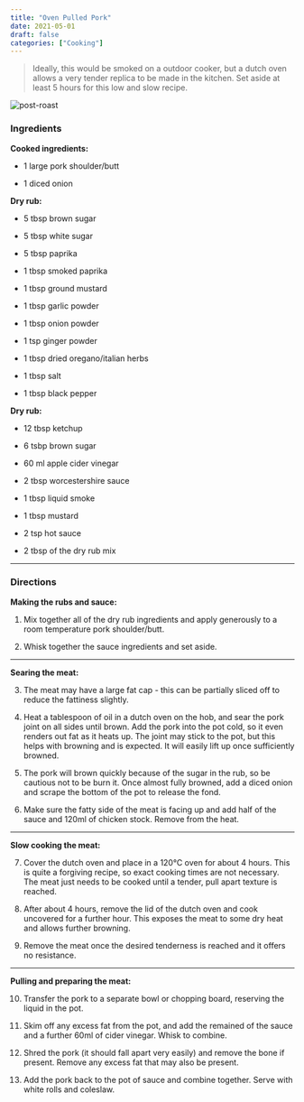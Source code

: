 ```yaml
---
title: "Oven Pulled Pork"
date: 2021-05-01
draft: false
categories: ["Cooking"]
---
```


> Ideally, this would be smoked on a outdoor cooker, but a dutch oven allows a very tender replica to be made in the kitchen. Set aside at least 5 hours for this low and slow recipe. 

![post-roast](/oven_pulled_pork.jpg)

### Ingredients

**Cooked ingredients:**
- 1 large pork shoulder/butt

- 1 diced onion

**Dry rub:**
- 5 tbsp brown sugar

- 5 tbsp white sugar

- 5 tbsp paprika

- 1 tbsp smoked paprika

- 1 tbsp ground mustard

- 1 tbsp garlic powder

- 1 tbsp onion powder

- 1 tsp ginger powder

- 1 tbsp dried oregano/italian herbs

- 1 tbsp salt

- 1 tbsp black pepper

**Dry rub:**
- 12 tbsp ketchup

- 6 tsbp brown sugar

- 60 ml apple cider vinegar

- 2 tbsp worcestershire sauce

- 1 tbsp liquid smoke

- 1 tbsp mustard

- 2 tsp hot sauce

- 2 tbsp of the dry rub mix
___

### Directions

**Making the rubs and sauce:**

1. Mix together all of the dry rub ingredients and apply generously to a room temperature pork shoulder/butt. 

2. Whisk together the sauce ingredients and set aside.

___

**Searing the meat:**

3. The meat may have a large fat cap - this can be partially sliced off to reduce the fattiness slightly. 

4. Heat a tablespoon of oil in a dutch oven on the hob, and sear the pork joint on all sides until brown. Add the pork into the pot cold, so it even renders out fat as it heats up. The joint may stick to the pot, but this helps with browning and is expected. It will easily lift up once sufficiently browned. 

5. The pork will brown quickly because of the sugar in the rub, so be cautious not to be burn it. Once almost fully browned, add a diced onion and scrape the bottom of the pot to release the fond. 

6. Make sure the fatty side of the meat is facing up and add half of the sauce and 120ml of chicken stock. Remove from the heat.

___

**Slow cooking the meat:**

7. Cover the dutch oven and place in a 120°C oven for about 4 hours. This is quite a forgiving recipe, so exact cooking times are not necessary. The meat just needs to be cooked until a tender, pull apart texture is reached.

8. After about 4 hours, remove the lid of the dutch oven and cook uncovered for a further hour. This exposes the meat to some dry heat and allows further browning. 

9. Remove the meat once the desired tenderness is reached and it offers no resistance. 

___

**Pulling and preparing the meat:**

10. Transfer the pork to a separate bowl or chopping board, reserving the liquid in the pot.

11. Skim off any excess fat from the pot, and add the remained of the sauce and a further 60ml of cider vinegar. Whisk to combine.

12. Shred the pork (it should fall apart very easily) and remove the bone if present. Remove any excess fat that may also be present.

13. Add the pork back to the pot of sauce and combine together. Serve with white rolls and coleslaw. 